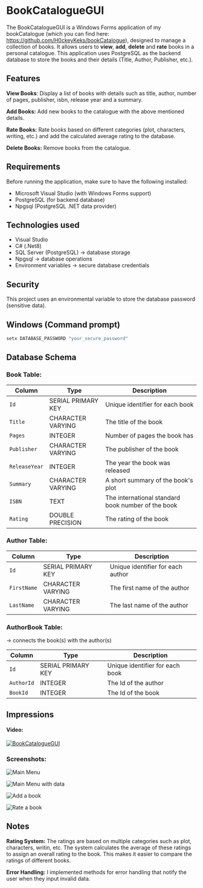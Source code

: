 # BookCatalogueGUI
The BookCatalogueGUI is a Windows Forms application of my bookCatalogue (which you can find here: https://github.com/H0ckeyKeks/bookCatalogue), designed to manage a collection of books. It allows users to **view**, **add**, **delete** and **rate** books in a personal catalogue. This application uses PostgreSQL as the backend database to store the books and their details (Title, Author, Publisher, etc.).

## Features
**View Books**: Display a list of books with details such as title, author, number of pages, publisher, isbn, release year and a summary.

**Add Books:** Add new books to the catalogue with the above mentioned details.

**Rate Books:** Rate books based on different categories (plot, characters, writing, etc.) and add the calculated average rating to the database.

**Delete Books:** Remove books from the catalogue.


## Requirements
Before running the application, make sure to have the following installed:
- Microsoft Visual Studio (with Windows Forms support)
- PostgreSQL (for backend database)
- Npgsql (PostgreSQL .NET data provider)


## Technologies used
- Visual Studio
- C# (.Net8)
- SQL Server (PostgreSQL) -> database storage
- Npgsql -> database operations
- Environment variables -> secure database credentials


## Security
This project uses an environmental variable to store the database password (sensitive data).

## Windows (Command prompt)
```bash
setx DATABASE_PASSWORD "your_secure_password"
```


## Database Schema
### Book Table:
| Column       | Type              | Description                               |
|--------------|-------------------|-------------------------------------------|
| `Id`         | SERIAL PRIMARY KEY| Unique identifier for each book           |
| `Title`      | CHARACTER VARYING | The title of the book                     |
| `Pages `     | INTEGER           | Number of pages the book has              |
| `Publisher`  | CHARACTER VARYING | The publisher of the book                 |
| `ReleaseYear`| INTEGER           | The year the book was released            |
| `Summary`    | CHARACTER VARYING | A short summary of the book's plot        |
| `ISBN`       | TEXT              | The international standard book number of the book|
| `Rating`     | DOUBLE PRECISION  | The rating of the book                    |


### Author Table:
| Column       | Type              | Description                               |
|--------------|-------------------|-------------------------------------------|
| `Id`         | SERIAL PRIMARY KEY| Unique identifier for each author         |
| `FirstName`  | CHARACTER VARYING | The first name of the author              |
| `LastName`   | CHARACTER VARYING | The last name of the author               |


### AuthorBook Table:
-> connects the book(s) with the author(s)

| Column       | Type              | Description                               |
|--------------|-------------------|-------------------------------------------|
| `Id`         | SERIAL PRIMARY KEY| Unique identifier for each book           |
| `AuthorId`   | INTEGER           | The Id of the author                      |
| `BookId `    | INTEGER           | The Id of the book              |


## Impressions
#### Video:
[![BookCatalogueGUI](https://img.youtube.com/vi/faRJLwTrd4o/0.jpg)](https://www.youtube.com/watch?v=faRJLwTrd4o)

### Screenshots:
![Main Menu](https://github.com/user-attachments/assets/7f2b9300-3bc4-48bc-a630-edf491c4a69f)

![Main Menu with data](https://github.com/user-attachments/assets/4bc0cb1e-c38b-4944-b8a9-bc16349b3ea8)

![Add a book](https://github.com/user-attachments/assets/8cfcf947-e509-476f-a583-669f3c5f72f2)

![Rate a book](https://github.com/user-attachments/assets/bc14c44c-a041-4b61-a74b-33349f923fc6)


## Notes
**Rating System:** The ratings are based on multiple categories such as plot, characters, writin, etc. The system calculates the average of these ratings to assign an overall rating to the book. This makes it easier to compare the ratings of different books.

**Error Handling:** I implemented methods for error handling that notify the user when they input invalid data.
